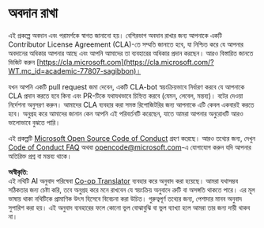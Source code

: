 <!--
CO_OP_TRANSLATOR_METADATA:
{
  "original_hash": "777400e9f0336c7ee2f9a1200a88478f",
  "translation_date": "2025-08-25T21:02:46+00:00",
  "source_file": "CONTRIBUTING.md",
  "language_code": "bn"
}
-->
# অবদান রাখা

এই প্রকল্পে অবদান এবং পরামর্শকে স্বাগত জানানো হয়। বেশিরভাগ অবদান রাখার জন্য আপনাকে একটি Contributor License Agreement (CLA)-তে সম্মতি জানাতে হবে, যা নিশ্চিত করে যে আপনার অবদানের অধিকার আপনার আছে এবং আপনি আমাদের তা ব্যবহারের অধিকার প্রদান করছেন। আরও বিস্তারিত জানতে ভিজিট করুন [https://cla.microsoft.com](https://cla.microsoft.com/?WT.mc_id=academic-77807-sagibbon)।

যখন আপনি একটি pull request জমা দেবেন, একটি CLA-bot স্বয়ংক্রিয়ভাবে নির্ধারণ করবে যে আপনাকে CLA প্রদান করতে হবে কিনা এবং PR-টিকে যথাযথভাবে চিহ্নিত করবে (যেমন, লেবেল, মন্তব্য)। বটের দেওয়া নির্দেশনা অনুসরণ করুন। আমাদের CLA ব্যবহার করা সমস্ত রিপোজিটরির জন্য আপনাকে এটি কেবল একবারই করতে হবে। অনুগ্রহ করে আমাদের জানান কেন আপনি এই পরিবর্তনটি করেছেন, যাতে আমরা আপনার অনুরোধটি আরও ভালোভাবে বুঝতে পারি।

এই প্রকল্পটি [Microsoft Open Source Code of Conduct](https://opensource.microsoft.com/codeofconduct/?WT.mc_id=academic-77807-sagibbon) গ্রহণ করেছে। আরও তথ্যের জন্য, দেখুন [Code of Conduct FAQ](https://opensource.microsoft.com/codeofconduct/faq/?WT.mc_id=academic-77807-sagibbon) অথবা [opencode@microsoft.com](mailto:opencode@microsoft.com)-এ যোগাযোগ করুন যদি আপনার অতিরিক্ত প্রশ্ন বা মন্তব্য থাকে।

**অস্বীকৃতি**:  
এই নথিটি AI অনুবাদ পরিষেবা [Co-op Translator](https://github.com/Azure/co-op-translator) ব্যবহার করে অনুবাদ করা হয়েছে। আমরা যথাসম্ভব সঠিকতার জন্য চেষ্টা করি, তবে অনুগ্রহ করে মনে রাখবেন যে স্বয়ংক্রিয় অনুবাদে ত্রুটি বা অসঙ্গতি থাকতে পারে। এর মূল ভাষায় থাকা নথিটিকে প্রামাণিক উৎস হিসেবে বিবেচনা করা উচিত। গুরুত্বপূর্ণ তথ্যের জন্য, পেশাদার মানব অনুবাদ সুপারিশ করা হয়। এই অনুবাদ ব্যবহারের ফলে কোনো ভুল বোঝাবুঝি বা ভুল ব্যাখ্যা হলে আমরা তার জন্য দায়ী থাকব না।